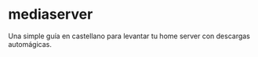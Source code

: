 # mediaserver
Una simple guía en castellano para levantar tu home server con descargas automágicas.
